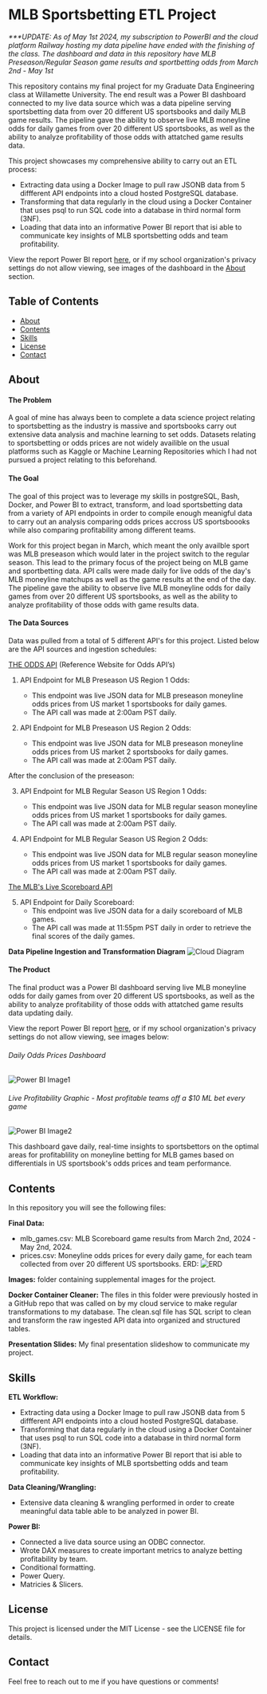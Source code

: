 # MLB Sportsbetting ETL Project

*_***UPDATE: As of May 1st 2024, my subscription to PowerBI and the cloud platform Railway hosting my data pipeline have ended with the finishing of the class. The dashboard and data in this repository have MLB Preseason/Regular Season game results and sportbetting odds from March 2nd - May 1st_*

This repository contains my final project for my Graduate Data Engineering class at Willamette University. The end result was a Power BI dashboard connected to my live data source which was a data pipeline serving sportsbetting data from over 20 different US sportsbooks and daily MLB game results. The pipeline gave the ability to observe live MLB moneyline odds for daily games from over 20 different US sportsbooks, as well as the ability to analyze profitability of those odds with attatched game results data.

This project showcases my comprehensive ability to carry out an ETL process:

- Extracting data using a Docker Image to pull raw JSONB data from 5 diffferent API endpoints into a cloud hosted PostgreSQL database.
- Transforming that data regularly in the cloud using a Docker Container that uses psql to run SQL code into a database in third normal form (3NF).
- Loading that data into an informative Power BI report that isi able to communicate key insights of MLB sportsbetting odds and team profitability.

View the report Power BI report [here](https://app.powerbi.com/groups/16ae97bc-f021-4246-b11e-638b2ab3cb6a/reports/014bc0ce-8d53-4aa7-b3f9-4febf1e88f1a/ReportSection4636aaa8c019734a14c2?ctid=46bc6c40-368d-4a20-9b1b-c1842f786542&experience=power-bi), or if my school organization's privacy settings do not allow viewing, see images of the dashboard in the [About](#about) section.


## Table of Contents

- [About](#about)
- [Contents](#contents)
- [Skills](#skills)
- [License](#license)
- [Contact](#contact)

## About

#### The Problem

A goal of mine has always been to complete a data science project relating to sportsbetting as the industry is massive and sportsbooks carry out extensive data analysis and machine learning to set odds. Datasets relating to sportsbetting or odds prices are not widely availible on the usual platforms such as Kaggle or Machine Learning Repositories which I had not pursued a project relating to this beforehand.

#### The Goal

The goal of this project was to leverage my skills in postgreSQL, Bash, Docker, and Power BI to extract, transform, and load sportsbetting data from a variety of API endpoints in order to compile enough meanigful data to carry out an analysis comparing odds prices accross US sportsboooks while also comparing profitability among different teams.

Work for this project began in March, which meant the only availble sport was MLB preseason which would later in the project switch to the regular season. This lead to the primary focus of the project being on MLB game and sportbetting data. API calls were made daily for live odds of the day's MLB moneyline matchups as well as the game results at the end of the day. The pipeline gave the ability to observe live MLB moneyline odds for daily games from over 20 different US sportsbooks, as well as the ability to analyze profitability of those odds with game results data.

#### The Data Sources

Data was pulled from a total of 5 different API's for this project. Listed below are the API sources and ingestion schedules:

[THE ODDS API](https://the-odds-api.com/) (Reference Website for Odds API’s)

1. API Endpoint for MLB Preseason US Region 1 Odds:
   - This endpoint was live JSON data for MLB preseason moneyline odds prices from US market 1 sportsbooks for daily games.
   - The API call was made at 2:00am PST daily.
  
2. API Endpoint for MLB Preseason US Region 2 Odds:
   - This endpoint was live JSON data for MLB preseason moneyline odds prices from US market 2 sportsbooks for daily games.
   - The API call was made at 2:00am PST daily.
  
After the conclusion of the preseason:
     
3. API Endpoint for MLB Regular Season US Region 1 Odds:
   - This endpoint was live JSON data for MLB regular season moneyline odds prices from US market 1 sportsbooks for daily games.
   - The API call was made at 2:00am PST daily.
     
4. API Endpoint for MLB Regular Season US Region 2 Odds:
   - This endpoint was live JSON data for MLB regular season moneyline odds prices from US market 1 sportsbooks for daily games.
   - The API call was made at 2:00am PST daily.
   
[The MLB's Live Scoreboard API](https://statsapi.mlb.com/ (Reference Website for MLB game scoreboard))

5. API Endpoint for Daily Scoreboard:
   - This endpoint was live JSON data for a daily scoreboard of MLB games.
   - The API call was made at 11:55pm PST daily in order to retrieve the final scores of the daily games.
  
**Data Pipeline Ingestion and Transformation Diagram**
![Cloud Diagram](./Images/railway_cloud_diagram.png)

#### The Product

The final product was a Power BI dashboard serving live MLB moneyline odds for daily games from over 20 different US sportsbooks, as well as the ability to analyze profitability of those odds with attatched game results data updating daily.

View the report Power BI report [here](https://app.powerbi.com/groups/16ae97bc-f021-4246-b11e-638b2ab3cb6a/reports/014bc0ce-8d53-4aa7-b3f9-4febf1e88f1a/ReportSection4636aaa8c019734a14c2?ctid=46bc6c40-368d-4a20-9b1b-c1842f786542&experience=power-bi), or if my school organization's privacy settings do not allow viewing, see images below:

###### Daily Odds Prices Dashboard
![Power BI Image1](./Images/oddsprices_pbi_dashboard.png)

###### Live Profitability Graphic - Most profitable teams off a $10 ML bet every game
![Power BI Image2](./Images/profits_pbi_dashboard.png)

This dashboard gave daily, real-time insights to sportsbettors on the optimal areas for profitablility on moneyline betting for MLB games based on differentials in US sportsbook's odds prices and team performance.

## Contents

In this repository you will see the following files:

**Final Data:**
- mlb_games.csv: MLB Scoreboard game results from March 2nd, 2024 - May 2nd, 2024.
- prices.csv: Moneyline odds prices for every daily game, for each team collected from over 20 different US sportsbooks.
ERD:
![ERD](./Images/final_database_ERD.png)

**Images:** folder containing supplemental images for the project.

**Docker Container Cleaner:** The files in this folder were previously hosted in a GitHub repo that was called on by my cloud service to make regular transformations to my database. The clean.sql file has SQL script to clean and transform the raw ingested API data into organized and structured tables.

**Presentation Slides:** My final presentation slideshow to communicate my project.

## Skills

**ETL Workflow:**
- Extracting data using a Docker Image to pull raw JSONB data from 5 diffferent API endpoints into a cloud hosted PostgreSQL database.
- Transforming that data regularly in the cloud using a Docker Container that uses psql to run SQL code into a database in third normal form (3NF).
- Loading that data into an informative Power BI report that isi able to communicate key insights of MLB sportsbetting odds and team profitability.

**Data Cleaning/Wrangling:**
- Extensive data cleaning & wrangling performed in order to create meaningful data table able to be analyzed in power BI.

**Power BI:**
- Connected a live data source using an ODBC connector.
- Wrote DAX measures to create important metrics to analyze betting profitability by team.
- Conditional formatting.
- Power Query.
- Matricies & Slicers.

## License

This project is licensed under the MIT License - see the LICENSE file for details.

## Contact

Feel free to reach out to me if you have questions or comments!

